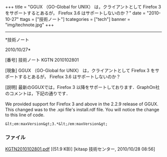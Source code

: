﻿+++
title = "GGUX （GO-Global for UNIX） は，クライアントとして Firefox 3 をサポートするとあるが， Firefox 3.6 はサポートしないのか？"
date = "2010-10-27"
ttags = ["技術ノート"]
tcategories = ["tech"]
banner = "img/technote.jpg"
+++

-----------------------------------------------------------------------------------------------------------------------------

*技術ノート

2010/10/27*


[番号]
技術ノート KGTN 2010102801

[現象]
GGUX （GO-Global for UNIX） は，クライアントとして Firefox 3
をサポートするとあるが， Firefox 3.6 はサポートしないのか？

[説明]
最新のGGUXでは，Firefox 3
以降をサポートしております．GraphOn社のコメントは，下記の通りです．

We provided support for Firefox 3 and above in the 2.2.9 release of
GGUX.　This changed was to the .xpi file's install.rdf file. You will
notice the change to this line of code.

    &lt;em:maxVersion&gt;3.*&lt;/em:maxVersion&gt;


### ファイル

 
 


[KGTN2010102801.pdf](http://techreport.kitasp.net/attachments/download/369/KGTN2010102801.pdf)
 [(51.9 KB)] [kitasp 技術センター, 2010/10/28
08:56]


 


 

